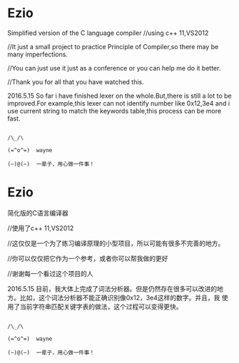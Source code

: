 # Ezio

Simplified version of the C language compiler
//using c++ 11,VS2012

//It just a small project to practice Principle of Compiler,so there may be many imperfections.

//You can just use it just as a conference or you can help me do it better.

//Thank you for all that you have watched this.

2016.5.15
So far i have finished lexer on the whole.But,there is still a lot to be improved.For example,this lexer can not identify number
like 0x12,3e4 and i use current string to match the keywords table,this process can be more fast.

                                                                           /\_/\                        
                                                                          (=^o^=)  wayne     
                                                                          (~)@(~)  一辈子，用心做一件事！

# Ezio

简化版的C语言编译器

//使用了c++ 11,VS2012

//这仅仅是一个为了练习编译原理的小型项目，所以可能有很多不完善的地方。

//你可以仅仅把它作为一个参考，或者你可以帮我做的更好

//谢谢每一个看过这个项目的人

2016.5.15
目前，我大体上完成了词法分析器。但是仍然存在很多可以改进的地方。比如，这个词法分析器不能正确识别像0x12，3e4这样的数字。并且，我
使用了当前字符串匹配关键字表的做法，这个过程可以变得更快。

                                                                            /\_/\                        
                                                                           (=^o^=)  wayne     
                                                                           (~)@(~)  一辈子，用心做一件事！
